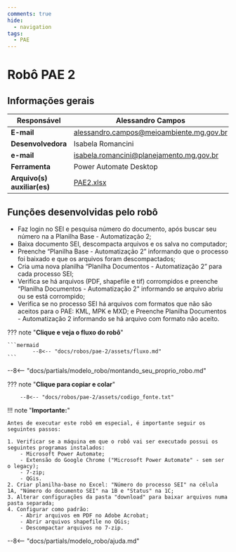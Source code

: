 ```yaml
---
comments: true
hide:
  - navigation
tags:
  - PAE
---
```


# Robô PAE 2


## Informações gerais

| **Responsável**  | Alessandro Campos  |
| ----------- | ------------------------------------ |
| **E-mail**  | alessandro.campos@meioambiente.mg.gov.br |
| **Desenvolvedora**| Isabela Romancini  |
| **e-mail**       | isabela.romancini@planejamento.mg.gov.br|
| **Ferramenta**    | Power Automate Desktop |
| **Arquivo(s) auxiliar(es)**    | [PAE2.xlsx](https://github.com/lab-mg/automatizacoes/blob/maindocs/robos/pae-2/assets/PAE2.xlsx) |

## Funções desenvolvidas pelo robô

- Faz login no SEI e pesquisa número do documento, após buscar seu número na a Planilha Base - Automatização 2;
- Baixa documento SEI, descompacta arquivos e os salva no computador;
- Preenche “Planilha Base - Automatização 2” informando que o processo foi baixado e que os arquivos foram descompactados;
- Cria uma nova planilha “Planilha Documentos - Automatização 2” para cada processo SEI;
- Verifica se há arquivos (PDF, shapefile e tif) corrompidos e preenche “Planilha Documentos - Automatização 2" informando se arquivo abriu ou se está corrompido;
- Verifica se no processo SEI há arquivos com formatos que não são aceitos para o PAE: KML, MPK e MXD; e Preenche Planilha Documentos - Automatização 2 informando se há arquivo com formato não aceito.

??? note "**Clique e veja o fluxo do robô**"

    ```mermaid
            --8<-- "docs/robos/pae-2/assets/fluxo.md"
    ```

--8<-- "docs/partials/modelo_robo/montando_seu_proprio_robo.md"

??? note "**Clique para copiar e colar**"

        --8<-- "docs/robos/pae-2/assets/codigo_fonte.txt"

!!! note "**Importante:**" 

    Antes de executar este robô em especial, é importante seguir os seguintes passos:

    1. Verificar se a máquina em que o robô vai ser executado possui os seguintes programas instalados:
        - Microsoft Power Automate;
        - Extensão do Google Chrome ("Microsoft Power Automate" - sem ser o legacy);
        - 7-zip;
        - QGis.
    2. Criar planilha-base no Excel: "Número do processo SEI" na célula 1A, "Número do documento SEI" na 1B e "Status" na 1C;
    3. Alterar configurações da pasta "download" para baixar arquivos numa pasta separada;
    4. Configurar como padrão:
        - Abrir arquivos em PDF no Adobe Acrobat;
        - Abrir arquivos shapefile no QGis;
        - Descompactar arquivos no 7-zip.

--8<-- "docs/partials/modelo_robo/ajuda.md"
